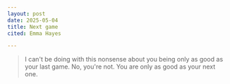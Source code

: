 ```yaml
---
layout: post
date: 2025-05-04
title: Next game
cited: Emma Hayes

---
```


>  I can't be doing with this nonsense about you being only as good as your last game. No, you're not. You are only as good as your next one.
